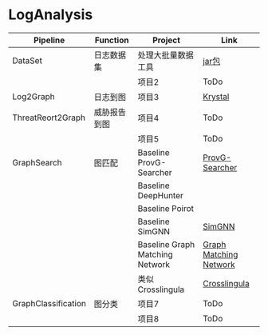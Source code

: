# LogAnalysis
| Pipeline          | Function            | Project           | Link     |
|-------------------|---------------------|-------------------|----------|
| DataSet           | 日志数据集          | 处理大批量数据工具     | [jar包](https://github.com/xinguohua/ta3-java-consumer)     |
|                   |                     | 项目2             | ToDo     |
| Log2Graph         | 日志到图            | 项目3             | [Krystal](https://github.com/xinguohua/Krystal)   |
| ThreatReort2Graph | 威胁报告到图        | 项目4             | ToDo     |
|                   |                     | 项目5             | ToDo     |
| GraphSearch       | 图匹配              | Baseline ProvG-Searcher | [ProvG-Searcher](https://github.com/xinguohua/ProvG-Searcher)     |
|                   |                    | Baseline DeepHunter|     |
|                   |                    | Baseline Poirot|    |
|                   |                    | Baseline SimGNN| [SimGNN](https://github.com/xinguohua/SimGNN?tab=readme-ov-file)    |
|                   |                    | Baseline Graph Matching Network| [Graph Matching Network](https://github.com/xinguohua/GMN) |
|                   |                    | 类似 Crosslingula | [Crosslingula](https://github.com/xinguohua/Crosslingula-KG-Matching) |
| GraphClassification | 图分类            | 项目7             | ToDo     |
|                   |                     | 项目8             | ToDo     |



